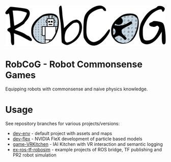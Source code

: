 [![](Documentation/Img/RobCoG.png)](http://robcog.org/)

# RobCoG - **Rob**ot **Co**mmonsense **G**ames 

Equipping robots with commonsense and naive physics knowledge.

# Usage

See repository branches for various projects/versions:

 * [dev-env](https://github.com/robcog-iai/RobCoG/tree/dev-env) - default project with assets and maps
 * [dev-flex](https://github.com/robcog-iai/RobCoG/tree/dev-flex) - NVIDIA FleX development of particle based models
 * [game-VRKitchen](https://github.com/robcog-iai/RobCoG/tree/game-VRKitchen) - IAI Kitchen with VR interaction and semantic logging
 * [ex-ros-tf-robosim](https://github.com/robcog-iai/RobCoG/tree/ex-ros-tf-robosim) - example projects of ROS bridge, TF publishing and PR2 robot simulation

